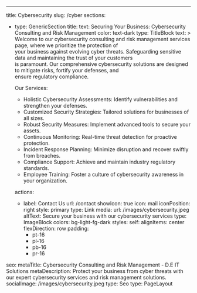 --- 
title: Cybersecurity 
slug: /cyber
sections: 
  - type: GenericSection 
    title: 
      text: Securing Your Business: Cybersecurity Consulting and Risk Management 
      color: text-dark 
      type: TitleBlock 
    text: > 
      Welcome to our cybersecurity consulting and risk management services page, where we prioritize the protection of  
      your business against evolving cyber threats. Safeguarding sensitive data and maintaining the trust of your customers  
      is paramount. Our comprehensive cybersecurity solutions are designed to mitigate risks, fortify your defenses, and  
      ensure regulatory compliance. 
 
      Our Services:
      * Holistic Cybersecurity Assessments: Identify vulnerabilities and strengthen your defenses. 
      * Customized Security Strategies: Tailored solutions for businesses of all sizes. 
      * Robust Security Measures: Implement advanced tools to secure your assets. 
      * Continuous Monitoring: Real-time threat detection for proactive protection. 
      * Incident Response Planning: Minimize disruption and recover swiftly from breaches. 
      * Compliance Support: Achieve and maintain industry regulatory standards. 
      * Employee Training: Foster a culture of cybersecurity awareness in your organization. 
 
    actions: 
      - label: Contact Us 
        url: /contact 
        showIcon: true 
        icon: mail 
        iconPosition: right 
        style: primary 
        type: Link 
    media: 
      url: /images/cybersecurity.jpeg
      altText: Secure your business with our cybersecurity services 
      type: ImageBlock 
    colors: bg-light-fg-dark 
    styles: 
      self: 
        alignItems: center 
        flexDirection: row 
        padding: 
          - pt-16 
          - pl-16 
          - pb-16 
          - pr-16 
 
seo: 
  metaTitle: Cybersecurity Consulting and Risk Management - D.E IT Solutions 
  metaDescription: Protect your business from cyber threats with our expert cybersecurity services and risk management solutions. 
  socialImage: /images/cybersecurity.jpeg 
  type: Seo 
type: PageLayout 
